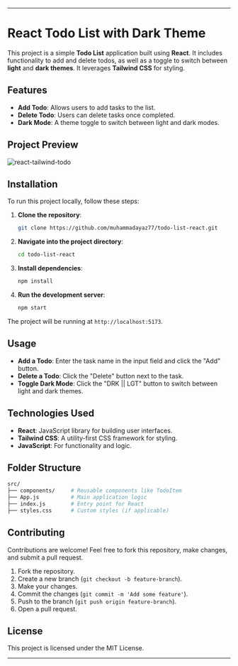 
---

# React Todo List with Dark Theme

This project is a simple **Todo List** application built using **React**. It includes functionality to add and delete todos, as well as a toggle to switch between **light** and **dark themes**. It leverages **Tailwind CSS** for styling.

## Features
- **Add Todo**: Allows users to add tasks to the list.
- **Delete Todo**: Users can delete tasks once completed.
- **Dark Mode**: A theme toggle to switch between light and dark modes.

## Project Preview
![react-tailwind-todo](https://github.com/user-attachments/assets/57adada1-c3fd-4f6b-b126-82cdd17615aa)


## Installation

To run this project locally, follow these steps:

1. **Clone the repository**:
   ```bash
   git clone https://github.com/muhammadayaz77/todo-list-react.git
   ```

2. **Navigate into the project directory**:
   ```bash
   cd todo-list-react
   ```

3. **Install dependencies**:
   ```bash
   npm install
   ```

4. **Run the development server**:
   ```bash
   npm start
   ```

The project will be running at `http://localhost:5173`.

## Usage

- **Add a Todo**: Enter the task name in the input field and click the "Add" button.
- **Delete a Todo**: Click the "Delete" button next to the task.
- **Toggle Dark Mode**: Click the "DRK || LGT" button to switch between light and dark themes.

## Technologies Used
- **React**: JavaScript library for building user interfaces.
- **Tailwind CSS**: A utility-first CSS framework for styling.
- **JavaScript**: For functionality and logic.

## Folder Structure
```bash
src/
├── components/     # Reusable components like TodoItem
├── App.js          # Main application logic
├── index.js        # Entry point for React
├── styles.css      # Custom styles (if applicable)
```

## Contributing
Contributions are welcome! Feel free to fork this repository, make changes, and submit a pull request.

1. Fork the repository.
2. Create a new branch (`git checkout -b feature-branch`).
3. Make your changes.
4. Commit the changes (`git commit -m 'Add some feature'`).
5. Push to the branch (`git push origin feature-branch`).
6. Open a pull request.

## License
This project is licensed under the MIT License.

---
